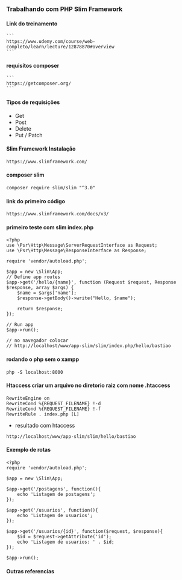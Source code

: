 ### Trabalhando com PHP Slim Framework

#### Link do treinamento
    ```
    https://www.udemy.com/course/web-completo/learn/lecture/12878870#overview
    ```
#### requisitos composer
    ```
    https://getcomposer.org/
    ```
#### Tipos de requisições
 * Get
 * Post
 * Delete
 * Put / Patch
#### Slim Framework Instalação
```` 
https://www.slimframework.com/
```` 
#### composer slim
````
composer require slim/slim "^3.0"
````
#### link do primeiro código
```
https://www.slimframework.com/docs/v3/
```

#### primeiro teste com slim index.php
```
<?php
use \Psr\Http\Message\ServerRequestInterface as Request;
use \Psr\Http\Message\ResponseInterface as Response;

require 'vendor/autoload.php';

$app = new \Slim\App;
// Define app routes
$app->get('/hello/{name}', function (Request $request, Response $response, array $args) {
    $name = $args['name'];
    $response->getBody()->write("Hello, $name");

    return $response;
});

// Run app
$app->run();

// no navegador colocar 
// http://localhost/www/app-slim/slim/index.php/hello/bastiao
```
#### rodando o php sem o xampp
```
php -S localhost:8000
```

#### Htaccess criar um arquivo no diretorio raiz com nome .htaccess
```
RewriteEngine on
RewriteCond %{REQUEST_FILENAME} !-d
RewriteCond %{REQUEST_FILENAME} !-f
RewriteRule . index.php [L]
```
* resultado com htaccess
```
http://localhost/www/app-slim/slim/hello/bastiao
```

#### Exemplo de rotas
```
<?php
require 'vendor/autoload.php';

$app = new \Slim\App;

$app->get('/postagens', function(){
    echo 'Listagem de postagens';
});

$app->get('/usuarios', function(){
    echo 'Listagem de usuarios';
});

$app->get('/usuarios/{id}', function($request, $response){
    $id = $request->getAttribute('id');
    echo 'Listagem de usuarios: ' . $id;
});

$app->run();
```

#### Outras referencias
```
```